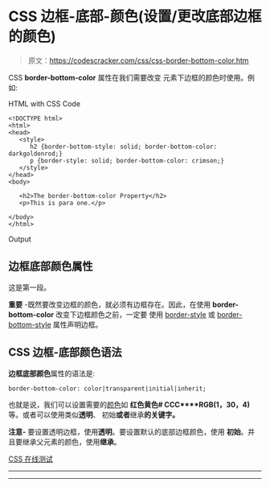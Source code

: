 # CSS 边框-底部-颜色(设置/更改底部边框的颜色)

> 原文：<https://codescracker.com/css/css-border-bottom-color.htm>

CSS **border-bottom-color** 属性在我们需要改变 元素下边框的颜色时使用。例如:

HTML with CSS Code

```
<!DOCTYPE html>
<html>
<head>
   <style>
      h2 {border-bottom-style: solid; border-bottom-color: darkgoldenrod;}
      p {border-style: solid; border-bottom-color: crimson;}
   </style>
</head>
<body>

   <h2>The border-bottom-color Property</h2>
   <p>This is para one.</p>

</body>
</html>
```

Output

## 边框底部颜色属性

这是第一段。

**重要** -既然要改变边框的颜色，就必须有边框存在。因此，在使用 **border-bottom-color** 改变下边框颜色之前，一定要 使用 [border-style](/css/css-border-style.htm) 或 [border-bottom-style](/css/css-border-bottom-style.htm) 属性声明边框。

## CSS 边框-底部颜色语法

**边框底部颜色**属性的语法是:

```
border-bottom-color: color|transparent|initial|inherit;
```

也就是说，我们可以设置需要的[颜色](/css/css-color-names-codes-rgb-hexadecimal.htm)如 **红色****黄色****# CCC****RGB(1，30，4)** 等。或者可以使用类似**透明**、 初始**或者**继承**的关键字。**

**注意-** 要设置透明边框，使用**透明**。要设置默认的底部边框颜色，使用 **初始**。并且要继承父元素的颜色，使用**继承**。

[CSS 在线测试](/exam/showtest.php?subid=5)

* * *

* * *